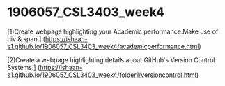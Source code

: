 # 1906057_CSL3403_week4

[1)Create webpage highlighting your Academic performance.Make use of div & span.] (https://ishaan-s1.github.io/1906057_CSL3403_week4/academicperformance.html)

[2)Create a webpage highlighting details about GitHub's Version Control Systems.] (https://ishaan-s1.github.io/1906057_CSL3403_week4/folder1/versioncontrol.html)
